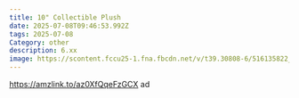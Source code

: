 ```yaml
---
title: 10" Collectible Plush
date: 2025-07-08T09:46:53.992Z
tags: 2025-07-08
Category: other
description: 6.xx
image: https://scontent.fccu25-1.fna.fbcdn.net/v/t39.30808-6/516135822_6425001667637196_1624129470905089664_n.jpg?stp=dst-jpg_p851x315_tt6&_nc_cat=108&ccb=1-7&_nc_sid=aa7b47&_nc_ohc=SMjXbwmBNNoQ7kNvwH9vXL2&_nc_oc=Adn9R2KJHk1SwZJ4BaNB0Om6MKquphiI6_SIxx5gNrvMgS6NAuRYh2w4G6yrLaLQpRE&_nc_zt=23&_nc_ht=scontent.fccu25-1.fna&_nc_gid=6stpoJF0rO3CKM-I2cGFTA&oh=00_AfTqUy_WsbSiBALwrY9smPsA296mSYqcNuaUl_tGq5Z19g&oe=6872CBC0
---
```

https://amzlink.to/az0XfQqeFzGCX ad
